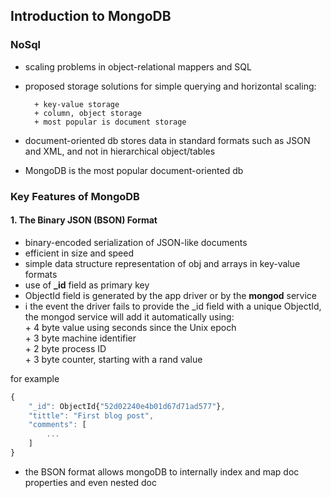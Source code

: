 ## Introduction to MongoDB

### NoSql

+ scaling problems in object-relational mappers and SQL  
+ proposed storage solutions for simple querying and horizontal scaling:    

		+ key-value storage    
		+ column, object storage  
		+ most popular is document storage  

+ document-oriented db stores data in standard formats such as JSON and XML, and not in hierarchical object/tables  

+ MongoDB is the most popular document-oriented db    

### Key Features of MongoDB  

#### 1. The Binary JSON (BSON) Format  

+ binary-encoded serialization of JSON-like documents  
+ efficient in size and speed  
+ simple data structure representation of obj and arrays in key-value formats  
+ use of **_id** field as primary key  
+ ObjectId field is generated by the app driver or by the **mongod** service  
+ i the event the driver fails to provide the _id field with a unique ObjectId,  the mongod service will add it automatically using:  
		+ 4 byte value using seconds since the Unix epoch  
		+ 3 byte machine identifier  
		+ 2 byte process ID  
		+ 3 byte counter, starting with a rand value  

for example  

``` javascript
{
	"_id": ObjectId{"52d02240e4b01d67d71ad577"},
	"tittle": "First blog post",
	"comments": [
		...
	]
}

```

+ the BSON format allows mongoDB to internally index and map doc properties and even nested doc  
